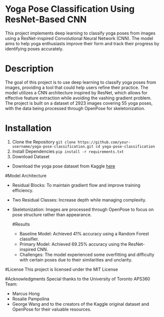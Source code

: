 # Yoga Pose Classification Using ResNet-Based CNN

This project implements deep learning to classify yoga poses from images using a ResNet-inspired Convolutional Neural Network (CNN). The model aims to help yoga enthusiasts improve their form and track their progress by identifying poses accurately. 

# Description
The goal of this project is to use deep learning to classify yoga poses from images,
providing a tool that could help users refine their practice. The model utilizes a CNN architecture inspired by ResNet, which allows for effective feature extraction while avoiding the vashing gradient problem. The project is built on a dataset of 2923 images covering 55 yoga poses, with the data being processed through OpenPose for skeletonization. 

# Installation
1. Clone the Repository
```git clone https://github.com/your-username/yoga-pose-classification.git cd yoga-pose-classification```
3. Install Dependencies
```pip install -r requirements.txt ```
4. Download Dataset
- Download the yoga pose dataset from Kaggle [here](https://www.kaggle.com/datasets/nhgh08/skeletonized-final)

#Model Architecture
- Residual Blocks: To maintain gradient flow and improve training efficiency.
- Two Residual Classes: Increase depth while managing complexity.
- Skeletonization: Images are processed through OpenPose to focus on pose structure rather than appearance.

  #Results
  - Baseline Model: Achieved 41% accuracy using a Random Forest classifier.
  - Primary Model: Achieved 69.25% accuracy using the ResNet-inspired CNN.
  - Challenges: The model experienced some overfitting and difficulty with certain poses  due to their similarities and unclarity.
 

 #License 
 This project is licensed under the MIT License

 #Acknowledgments
 Special thanks to the University of Toronto APS360 Team:
 - Marcus Hong
 - Rosalie Pampolina
 - George Wang
and to the creators of the Kaggle original dataset and OpenPose for their valuable resources.
